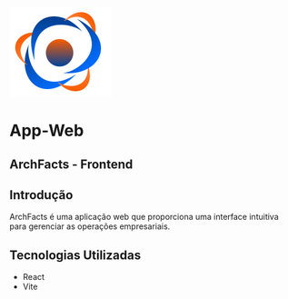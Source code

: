 ![Logo da ArchFacts](/archfacts/src/utils/assets/logo.svg)
# App-Web
## ArchFacts - Frontend 

## Introdução
ArchFacts é uma aplicação web que proporciona uma interface intuitiva para gerenciar as operações empresariais.

## Tecnologias Utilizadas
- React
- Vite
